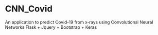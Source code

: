 # CNN_Covid
 An application to predict Covid-19 from x-rays using Convolutional Neural Networks
 Flask + Jquery + Bootstrap + Keras
